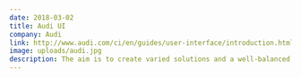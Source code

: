 ```yaml
---
date: 2018-03-02
title: Audi UI
company: Audi
link: http://www.audi.com/ci/en/guides/user-interface/introduction.html
image: uploads/audi.jpg
description: The aim is to create varied solutions and a well-balanced, system-wide user experience – from the app to the vehicle.
---
```


